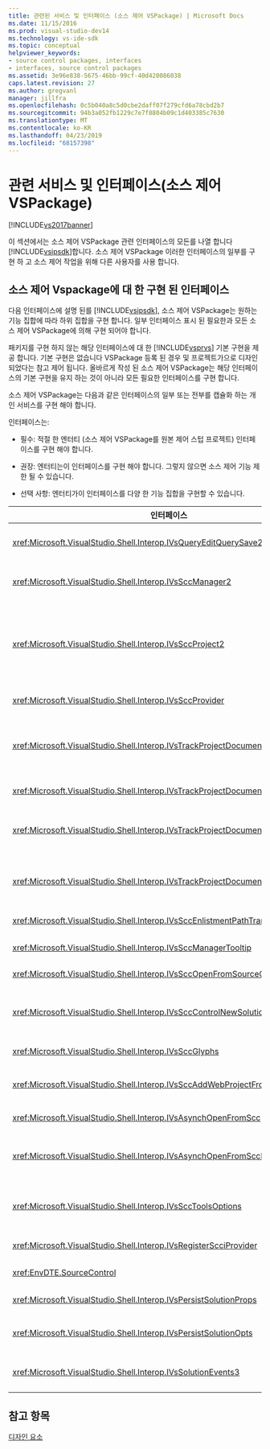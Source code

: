```yaml
---
title: 관련된 서비스 및 인터페이스 (소스 제어 VSPackage) | Microsoft Docs
ms.date: 11/15/2016
ms.prod: visual-studio-dev14
ms.technology: vs-ide-sdk
ms.topic: conceptual
helpviewer_keywords:
- source control packages, interfaces
- interfaces, source control packages
ms.assetid: 3e96e838-5675-46bb-99cf-40d420086038
caps.latest.revision: 27
ms.author: gregvanl
manager: jillfra
ms.openlocfilehash: 0c5b040a8c5d0cbe2daff07f279cfd6a78cbd2b7
ms.sourcegitcommit: 94b3a052fb1229c7e7f8804b09c1d403385c7630
ms.translationtype: MT
ms.contentlocale: ko-KR
ms.lasthandoff: 04/23/2019
ms.locfileid: "68157398"
---
```

# <a name="related-services-and-interfaces-source-control-vspackage"></a>관련 서비스 및 인터페이스(소스 제어 VSPackage)
[!INCLUDE[vs2017banner](../../includes/vs2017banner.md)]

이 섹션에서는 소스 제어 VSPackage 관련 인터페이스의 모든를 나열 합니다 [!INCLUDE[vsipsdk](../../includes/vsipsdk-md.md)]합니다. 소스 제어 VSPackage 이러한 인터페이스의 일부를 구현 하 고 소스 제어 작업을 위해 다른 사용자를 사용 합니다.  
  
## <a name="interfaces-implemented-by-and-for-source-control-vspackages"></a>소스 제어 Vspackage에 대 한 구현 된 인터페이스  
 다음 인터페이스에 설명 된를 [!INCLUDE[vsipsdk](../../includes/vsipsdk-md.md)], 소스 제어 VSPackage는 원하는 기능 집합에 따라 하위 집합을 구현 합니다. 일부 인터페이스 표시 된 필요한과 모든 소스 제어 VSPackage에 의해 구현 되어야 합니다.  
  
 패키지를 구현 하지 않는 해당 인터페이스에 대 한 [!INCLUDE[vsprvs](../../includes/vsprvs-md.md)] 기본 구현을 제공 합니다. 기본 구현은 없습니다 VSPackage 등록 된 경우 및 프로젝트가으로 디자인 되었다는 참고 제어 됩니다. 올바르게 작성 된 소스 제어 VSPackage는 해당 인터페이스의 기본 구현을 유지 하는 것이 아니라 모든 필요한 인터페이스를 구현 합니다.  
  
 소스 제어 VSPackage는 다음과 같은 인터페이스의 일부 또는 전부를 캡슐화 하는 개인 서비스를 구현 해야 합니다.  
  
 인터페이스는:  
  
- 필수: 적절 한 엔터티 (소스 제어 VSPackage를 원본 제어 스텁 프로젝트) 인터페이스를 구현 해야 합니다.  
  
- 권장: 엔터티는이 인터페이스를 구현 해야 합니다. 그렇지 않으면 소스 제어 기능 제한 될 수 있습니다.  
  
- 선택 사항: 엔터티가이 인터페이스를 다양 한 기능 집합을 구현할 수 있습니다.  
  
|인터페이스|용도|에 의해 구현|구현?|  
|---------------|-------------|--------------------|----------------|  
|<xref:Microsoft.VisualStudio.Shell.Interop.IVsQueryEditQuerySave2>|편집기는 수정 하거나 파일을 저장 하기 전에이 인터페이스를 호출 합니다. 소스 제어 VSPackage 파일을 체크 아웃 하거나 거부할 수 작업을 체크 아웃 하지 못하면 합니다.|소스 제어 VSPackage|권장|  
|<xref:Microsoft.VisualStudio.Shell.Interop.IVsSccManager2>|이 인터페이스는 등록 및 소스 제어를 사용 하 여 프로젝트의 등록을 취소 하 고 기본 소스 컨트롤 문자 모양에 대 한 지원을 제공 하는 같은 프로젝트에 대 한 기본 소스 제어 기능을 제공 합니다.|소스 제어 VSPackage|필수|  
|<xref:Microsoft.VisualStudio.Shell.Interop.IVsSccProject2>|이 인터페이스에서 가져온 합니다 <xref:Microsoft.VisualStudio.Shell.Interop.IVsHierarchy> 를 사용 하 여는 <xref:System.Runtime.InteropServices.Marshal.QueryInterface%2A> 함수 또는 간단히 구현 하는 개체를 캐스팅 하 여 `IVsHierarchy` 를 `IVsSccProject2`합니다. 현재 소스 제어 상태 또는 위치를 프로젝트에 게 알리는 또는 프로젝트에서 소스 제어에서 파일 가져오기에 대 한 사용 됩니다.|Project|필수|  
|<xref:Microsoft.VisualStudio.Shell.Interop.IVsSccProvider>|통합 모듈을 현재 활성 VSPackage를 설정 하려면이 인터페이스를 사용 합니다.|소스 제어 VSPackage|필수|  
|<xref:Microsoft.VisualStudio.Shell.Interop.IVsTrackProjectDocuments2>|이 인터페이스는 구독 모델을 기반으로 합니다. 모든 VSPackage를 사용 하 여 한다는 것을 문서 이벤트를 수신 하 고 주의 사항은 이러한 셸에서 발생 된 이벤트에 신호를 보낼 수 있습니다. 구현 되 고 처리 [!INCLUDE[vsprvs](../../includes/vsprvs-md.md)]를 구현 하는 이벤트를 다시 전달 하는 `IVsTrackProjectDocumentsEvents2` VSPackage에 있습니다.|원본 제어 스텁|필수|  
|<xref:Microsoft.VisualStudio.Shell.Interop.IVsTrackProjectDocuments3>|이 인터페이스는 일괄 처리, 동기화 된 읽기/쓰기 작업 및 고급 제공 `OnQueryAddFiles` 메서드.|원본 제어 스텁|필수|  
|<xref:Microsoft.VisualStudio.Shell.Interop.IVsTrackProjectDocumentsEvents2>|**솔루션 탐색기** 프로젝트 파일 및 폴더를 변경 하거나 프로젝트에서 삭제할 때 또는 프로젝트에 새 파일이 추가 될 때이 인터페이스를 호출 합니다. 소스 제어 VSPackage 프로젝트 파일을 체크 아웃 하거나 작업을 취소할 수 있습니다.|소스 제어 VSPackage|권장|  
|<xref:Microsoft.VisualStudio.Shell.Interop.IVsTrackProjectDocumentsEvents3>|**솔루션 탐색기** 프로젝트 IVstrackProjectDocuments3 인터페이스의 메서드 호출에 대 한 응답에서이 인터페이스를 호출 합니다. 소스 제어 VSPackage 동기화 일괄 처리 작업을 추적할 수 읽기/쓰기 작업을 여러분과 함께 더 많은 고급 `OnQueryAddFiles` 메서드.|소스 제어 VSPackage|권장|  
|<xref:Microsoft.VisualStudio.Shell.Interop.IVsSccEnlistmentPathTranslation>|이 인터페이스는 인 리스트 먼 트 관리 웹 프로젝트에 대 한 지원을 제공 합니다.|소스 제어 VSPackage|권장|  
|<xref:Microsoft.VisualStudio.Shell.Interop.IVsSccManagerTooltip>|이 인터페이스는 프로젝트에서 소스 제어 파일에 대 한 도구 설명이 검색에 사용 됩니다.|소스 제어 VSPackage|Optional|  
|<xref:Microsoft.VisualStudio.Shell.Interop.IVsSccOpenFromSourceControl>|이 인터페이스는 네임 스페이스 확장 지원을 제공합니다.|소스 제어 VSPackage|Optional|  
|<xref:Microsoft.VisualStudio.Shell.Interop.IVsSccControlNewSolution>|VSPackage에 네임 스페이스 확장을 통합 하려면이 인터페이스를 사용 합니다 **새로 만들기**, **열려**, 또는 **저장** 대화 상자. 따라서 프로젝트 자동으로 생성, 소스 제어에 추가 하거나 추가할 수를 저장 하면 소스 제어에 작업 적용 됩니다.|소스 제어 VSPackage|Optional|  
|<xref:Microsoft.VisualStudio.Shell.Interop.IVsSccGlyphs>|추가 문자 모양이의 노드에 대 한 원본 제어 문자 모양으로 정의 하려면이 인터페이스를 사용 하는 VSPackage **솔루션 탐색기**합니다.|소스 제어 VSPackage|Optional|  
|<xref:Microsoft.VisualStudio.Shell.Interop.IVsSccAddWebProjectFromSourceControl>|합니다 **추가** 웹 프로젝트 대화 상자는이 인터페이스를 사용 합니다. 소스 제어 위치 및 소스 제어 리포지토리에 해당 위치에서 이전에 추가한 웹 프로젝트를 열면 검색에 대 한 메서드를 제공 합니다.|소스 제어 VSPackage|권장|  
|<xref:Microsoft.VisualStudio.Shell.Interop.IVsAsynchOpenFromScc>|이 인터페이스는 비동기 (백그라운드) 소스 제어에서 프로젝트 로드에 대 한 지원을 제공합니다.|소스 제어 VSPackage|Optional|  
|<xref:Microsoft.VisualStudio.Shell.Interop.IVsAsynchOpenFromSccProjectEvents>|이 인터페이스를 사용 하 여 시작한 비동기 로딩의 진행률을 확인 하는 프로젝트 <xref:Microsoft.VisualStudio.Shell.Interop.IVsAsynchOpenFromScc>합니다.|Project|Optional|  
|<xref:Microsoft.VisualStudio.Shell.Interop.IVsSccToolsOptions>|이 인터페이스는 현재 소스 제어 VSPackage를 쿼리 하기 위해 IDE를 허용 합니다. IDE는 VSPackage 등록 된 활성 원본 컨트롤이 없는 경우에 의미가 있는 소스 제어 설정의 값을 쿼리 합니다. 이 인터페이스를 구현 되 고 처리 [!INCLUDE[vsprvs](../../includes/vsprvs-md.md)]합니다.|원본 제어 스텁|필수|  
|<xref:Microsoft.VisualStudio.Shell.Interop.IVsRegisterScciProvider>|이 인터페이스는 소스 제어 VSPackage를 등록 하는 중에 사용 됩니다.|원본 제어 스텁|필수|  
|<xref:EnvDTE.SourceControl>|이 인터페이스는 자동화에 사용 됩니다. 따라서 모든 UI를 표시 하지 않고 실행할 수 있는 함수에만 노출 합니다.|소스 제어 VSPackage|Optional|  
|<xref:Microsoft.VisualStudio.Shell.Interop.IVsPersistSolutionProps>|이 인터페이스는 소스 제어 설정을 솔루션 (.sln) 파일에 저장 됩니다. 소스 제어 위치 및 소스 제어 상태 플래그의 설정에 포함 됩니다.|소스 제어 VSPackage|권장|  
|<xref:Microsoft.VisualStudio.Shell.Interop.IVsPersistSolutionOpts>|솔루션 옵션 (.suo) 파일에 소스 제어 설정을 저장 하려면이 인터페이스 사용 됩니다. 이 현재 사용자의 인 리스트 먼 트 위치와 같은 사용자 고유의 소스 제어 설정을 포함할 수 있습니다.|소스 제어 VSPackage|권장|  
|<xref:Microsoft.VisualStudio.Shell.Interop.IVsSolutionEvents3>|이 인터페이스는 이벤트를 모니터링 하려면 솔루션을 닫기 또는 프로젝트를 열 때 소스 제어에서 새 파일을 시작 하기 전에 프로젝트 파일을 체크 인하고 등의 작업을 수행 하기 위해 사용 됩니다.|소스 제어 VSPackage|권장|  
  
## <a name="see-also"></a>참고 항목  
 [디자인 요소](../../extensibility/internals/source-control-vspackage-design-elements.md)
